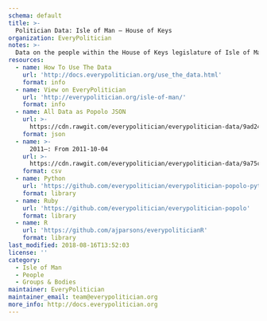 ```yaml
---
schema: default
title: >-
  Politician Data: Isle of Man — House of Keys
organization: EveryPolitician
notes: >-
  Data on the people within the House of Keys legislature of Isle of Man.
resources:
  - name: How To Use The Data
    url: 'http://docs.everypolitician.org/use_the_data.html'
    format: info
  - name: View on EveryPolitician
    url: 'http://everypolitician.org/isle-of-man/'
    format: info
  - name: All Data as Popolo JSON
    url: >-
      https://cdn.rawgit.com/everypolitician/everypolitician-data/9ad241b03212c5535bcfc8d7018da6cecff08707/data/Isle_of_Man/House_of_Keys/ep-popolo-v1.0.json
    format: json
  - name: >-
      2011–: From 2011-10-04
    url: >-
      https://cdn.rawgit.com/everypolitician/everypolitician-data/9a75c94fb3f01a45e5616242dec9743ba96f137f/data/Isle_of_Man/House_of_Keys/term-2011.csv
    format: csv
  - name: Python
    url: 'https://github.com/everypolitician/everypolitician-popolo-python'
    format: library
  - name: Ruby
    url: 'https://github.com/everypolitician/everypolitician-popolo'
    format: library
  - name: R
    url: 'https://github.com/ajparsons/everypoliticianR'
    format: library
last_modified: 2018-08-16T13:52:03
license: ''
category:
  - Isle of Man
  - People
  - Groups & Bodies
maintainer: EveryPolitician
maintainer_email: team@everypolitician.org
more_info: http://docs.everypolitician.org
---
```

